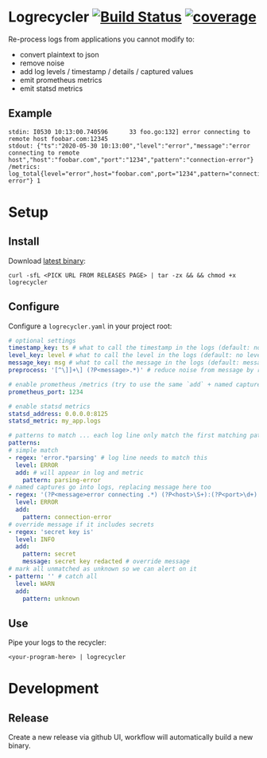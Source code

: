# Logrecycler [![Build Status](https://travis-ci.org/grosser/logrecycler.svg)](https://travis-ci.org/grosser/logrecycler) [![coverage](https://img.shields.io/badge/coverage-100%25-success.svg)](https://github.com/grosser/go-testcov)

Re-process logs from applications you cannot modify to:
- convert plaintext to json
- remove noise
- add log levels / timestamp / details / captured values
- emit prometheus metrics
- emit statsd metrics


## Example

```
stdin: I0530 10:13:00.740596      33 foo.go:132] error connecting to remote host foobar.com:12345
stdout: {"ts":"2020-05-30 10:13:00","level":"error","message":"error connecting to remote host","host":"foobar.com","port":"1234","pattern":"connection-error"}
/metrics: log_total{level="error",host="foobar.com",port="1234",pattern="connection-error"} 1
```


# Setup

## Install

Download [latest binary](https://github.com/grosser/logrecycler/releases):

```
curl -sfL <PICK URL FROM RELEASES PAGE> | tar -zx && && chmod +x logrecycler
```

## Configure

Configure a `logrecycler.yaml` in your project root:

```yaml
# optional settings
timestamp_key: ts # what to call the timestamp in the logs (default: no timestamp)
level_key: level # what to call the level in the logs (default: no level)
message_key: msg # what to call the message in the logs (default: message)
preprocess: '[^\]]+\] (?P<message>.*)' # reduce noise from message by replacing it with captured

# enable prometheus /metrics (try to use the same `add` + named captures everywhere)
prometheus_port: 1234 

# enable statsd metrics
statsd_address: 0.0.0.0:8125
statsd_metric: my_app.logs

# patterns to match ... each log line only match the first matching pattern
patterns:
# simple match
- regex: 'error.*parsing' # log line needs to match this
  level: ERROR
  add: # will appear in log and metric
    pattern: parsing-error
# named captures go into logs, replacing message here too
- regex: '(?P<message>error connecting .*) (?P<host>\S+):(?P<port>\d+)'
  level: ERROR
  add:
    pattern: connection-error
# override message if it includes secrets
- regex: 'secret key is'
  level: INFO
  add:
    pattern: secret
    message: secret key redacted # override message
# mark all unmatched as unknown so we can alert on it
- pattern: '' # catch all
  level: WARN
  add:
    pattern: unknown
```

## Use

Pipe your logs to the recycler:

```
<your-program-here> | logrecycler
```

# Development

## Release

Create a new release via github UI, workflow will automatically build a new binary.
